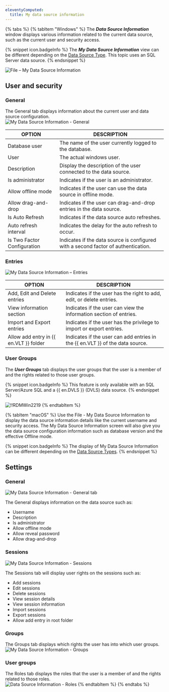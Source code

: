 ```yaml
---
eleventyComputed:
  title: My data source information
---
```

{% tabs %}
{% tabItem "Windows" %}
The ***Data Source Information*** window displays various information related to the current data source, such as the current user and security access. 

{% snippet icon.badgeInfo %} 
The ***My Data Source Information*** view can be different depending on the [Data Source Type](/rdm/windows/data-sources/data-sources-types/). This topic uses an SQL Server data source. 
{% endsnippet %}
 
![File – My Data Source Information](https://webdevolutions.azureedge.net/docs/en/rdm/windows/clip3567.png) 

## User and security 

### General 

The General tab displays information about the current user and data source configuration.  
![My Data Source Information - General](https://webdevolutions.azureedge.net/docs/en/rdm/windows/clip10881.png) 

| OPTION                      | DESCRIPTION                                                                                     |
|-----------------------------|-------------------------------------------------------------------------------------------------|
| Database user               | The name of the user currently logged to the database.                                          |
| User                        | The actual windows user.                                                                        |
| Description                 | Display the description of the user connected to the data source.                               |
| Is administrator            | Indicates if the user is an administrator.                                                      |
| Allow offline mode          | Indicates if the user can use the data source in offline mode.                                  |
| Allow drag-and-drop         | Indicates if the user can drag-and-drop entries in the data source.                             |
| Is Auto Refresh             | Indicates if the data source auto refreshes.                                                    |
| Auto refresh interval       | Indicates the delay for the auto refresh to occur.                                              |
| Is Two Factor Configuration | Indicates if the data source is configured with a second factor of authentication.              |


### Entries 

![My Data Source Information – Entries](https://webdevolutions.azureedge.net/docs/en/rdm/windows/clip10065.png) 

| OPTION                                 | DESCRIPTION                                                                   |
|----------------------------------------|-------------------------------------------------------------------------------|
| Add, Edit and Delete entries           | Indicates if the user has the right to add, edit, or delete entries.          |
| View information section               | Indicates if the user can view the information section of entries.            |
| Import and Export entries              | Indicates if the user has the privilege to import or export entries.          |
| Allow add entry in {{ en.VLT }} folder | Indicates if the user can add entries in the {{ en.VLT }} of the data source. |


### User Groups 

The ***User Groups*** tab displays the user groups that the user is a member of and the rights related to those user groups. 

{% snippet icon.badgeInfo %} 
This feature is only available with an SQL Server/Azure SQL and a {{ en.DVLS }} (DVLS) data source. 
{% endsnippet %}
 
![!!RDMWin2219](https://webdevolutions.azureedge.net/docs/en/rdm/windows/RDMWin2219.png)
{% endtabItem %}

{% tabItem "macOS" %}
Use the File - My Data Source Information to display the data source information details like the current username and security access. The My Data Source Information screen will also give you the data source configuration information such as database version and the effective Offline mode.  

{% snippet icon.badgeInfo %} 
The display of My Data Source Information can be different depending on the [Data Source Types](/rdm/mac/data-sources/data-sources-types/). 
{% endsnippet %}
 
## Settings 

### General 

![My Data Source Information - General tab](https://webdevolutions.azureedge.net/docs/en/rdm/mac/clip10305.png) 

The General displays information on the data source such as:  

* Username 
* Description 
* Is administrator 
* Allow offline mode 
* Allow reveal password 
* Allow drag-and-drop 

### Sessions 

![My Data Source Information - Sessions](https://webdevolutions.azureedge.net/docs/en/rdm/mac/clip10306.png) 

The Sessions tab will display user rights on the sessions such as:  

* Add sessions 
* Edit sessions 
* Delete sessions 
* View session details 
* View session information 
* Import sessions 
* Export sessions 
* Allow add entry in root folder 

### Groups 

The Groups tab displays which rights the user has into which user groups.  
![My Data Source Information - Groups](https://webdevolutions.azureedge.net/docs/en/rdm/mac/clip10307.png) 

### User groups 

The Roles tab displays the roles that the user is a member of and the rights related to those roles.  
![Data Source Information - Roles](https://webdevolutions.azureedge.net/docs/en/rdm/mac/clip10308.png)
{% endtabItem %}
{% endtabs %}
